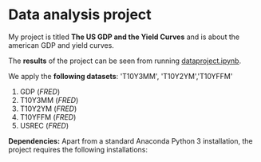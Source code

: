 # Data analysis project

My project is titled **The US GDP and the Yield Curves** and is about the american GDP and yield curves.

The **results** of the project can be seen from running [dataproject.ipynb](dataproject.ipynb).

We apply the **following datasets**:
'T10Y3MM', 'T10Y2YM','T10YFFM'
1. GDP (*FRED*) 
1. T10Y3MM (*FRED*)
1. T10Y2YM (*FRED*) 
1. T10YFFM (*FRED*)
1. USREC (*FRED*) 


**Dependencies:** Apart from a standard Anaconda Python 3 installation, the project requires the following installations:
